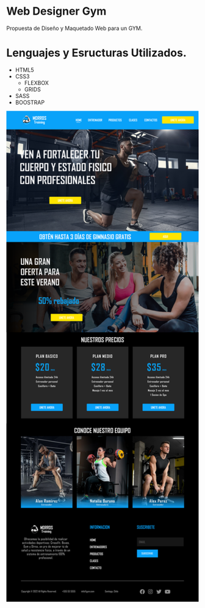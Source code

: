 # Web Designer Gym
Propuesta de Diseño y Maquetado Web para un GYM.
# Lenguajes y Esructuras Utilizados.

- HTML5
- CSS3
    - FLEXBOX
    - GRIDS
- SASS
- BOOSTRAP


<p align="center"> <img src="https://github.com/eliebust/Web-Designer-Gym/blob/master/img/Home.png" width="1500" heigth="1000"/> </p>
